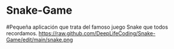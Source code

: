 # Snake-Game
#Pequeña aplicación que trata del famoso juego Snake que todos recordamos.
https://raw.github.com/DeepLifeCoding/Snake-Game/edit/main/snake.png

